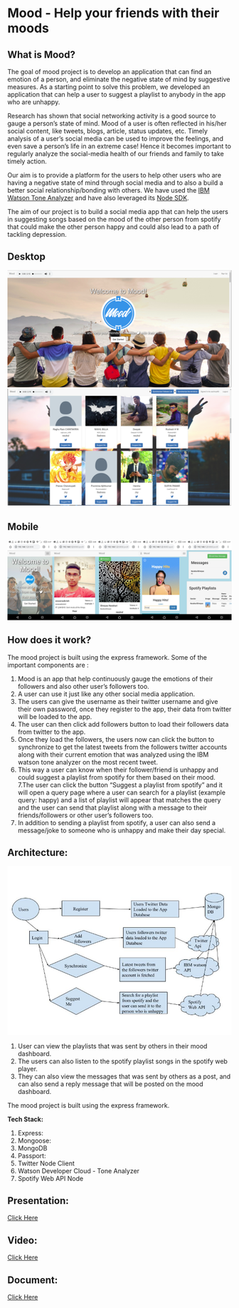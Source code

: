 # Mood - Help your    friends with their moods
## What is Mood?

The goal of mood project is to develop an application that can find an emotion of a person, and eliminate the negative state of mind by suggestive measures. As a starting point to solve this problem, we developed an application that can help a user to suggest a playlist to anybody in the app who are unhappy.

Research has shown that social networking activity is a good source to gauge a person’s state of mind. Mood of a user is often reflected in his/her social content, like tweets, blogs, article, status updates, etc. Timely analysis of a user’s social media can be used to improve the feelings, and even save a person’s life in an extreme case! Hence it becomes important to regularly analyze the social-media health of our friends and family to take timely action.
 
Our aim is to provide a platform for the users to help other users who are having a negative state of mind through social media and to also a build a better social relationship/bonding with others. We have used the <a href="https://www.ibm.com/watson/services/tone-analyzer/">IBM Watson Tone Analyzer</a> and have also leveraged its <a href="https://github.com/watson-developer-cloud/node-sdk">Node SDK</a>.

The aim of our project is to build a social media app that can help the users in suggesting songs based on the mood of the other person from spotify that could make the other person happy and could also lead to a path of tackling depression.
## Desktop 
![alt text](https://github.com/nikhil-isaac/mood/blob/master/assets/screenshots/home.png)
![alt text](https://github.com/nikhil-isaac/mood/blob/master/assets/screenshots/home-1.png)
## Mobile
![alt text](https://github.com/nikhil-isaac/mood/blob/master/assets/screenshots/mobile.jpeg)

## How does it work?

The mood project is built using the express framework. Some of the important components are :

1. Mood is an app that help continuously gauge the emotions of their followers and also other user’s followers too.
2. A user can use it just like any other social media application.
3. The users can give the username as their twitter username and give their own password, once they register to the app, their data from twitter will be loaded to the app.
4. The user can then click add followers button to load their followers data from twitter to the app.
5. Once they load the followers, the users now can click the button to synchronize to get the latest tweets from the followers twitter accounts along with their current emotion that was analyzed using the IBM watson tone analyzer on the most recent tweet.
6. This way a user can know when their follower/friend is unhappy and could suggest a playlist from spotify for them based on their mood.
7.The user can click the button “Suggest a playlist from spotify” and it will open a query page where a user can search for a playlist (example query: happy) and a list of playlist will appear that matches the query and the user can send that playlist along with a message to their friends/followers or other user’s followers too.
8. In addition to sending a playlist from spotify, a user can also send a message/joke to someone who is unhappy and make their day special.

## Architecture:
![alt text](https://github.com/nikhil-isaac/mood/blob/master/assets/architecture.jpg)

1. User can view the playlists that was sent by others in their mood dashboard.
2. The users can also listen to the spotify playlist songs in the spotify web player.
3. They can also view the messages that was sent by others as a post, and can also send a reply message that will be posted on the mood dashboard.

The mood project is built using the express framework. 

**Tech Stack:**

1. Express:
2. Mongoose:
3. MongoDB
4. Passport:
5. Twitter Node Client
6. Watson Developer Cloud - Tone Analyzer
7. Spotify Web API Node

## Presentation:


<a href="https://github.com/nikhil-isaac/mood/blob/master/assets/IBMHackChallenge%20-%20Mood.pdf">Click Here</a>

## Video:


<a href="https://drive.google.com/file/d/1-FB8h1NhCUbaei1eNabLwSmAOkULOcji/view?usp=sharing">Click Here</a>

 ## Document:
 
 <a href="https://github.com/nikhil-isaac/mood/blob/master/assets/Mood-Document.docx">Click Here</a>
